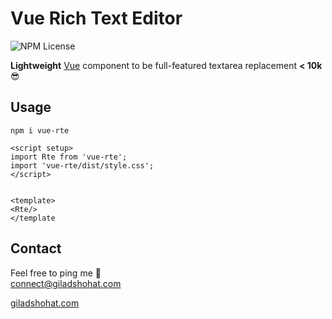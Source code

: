 # Vue Rich Text Editor

![NPM License](https://img.shields.io/npm/l/vue-chat-elements)

**Lightweight** [Vue](https://vuejs.org/) component to be full-featured textarea replacement   **< 10k** 😎 <br>


## Usage

`npm i vue-rte`

```
<script setup>
import Rte from 'vue-rte';
import 'vue-rte/dist/style.css';
</script>


<template>
<Rte/>
</template
```


## Contact
Feel free to ping me 💫
<br>
connect@giladshohat.com

[giladshohat.com](https://giladshohat.com)
